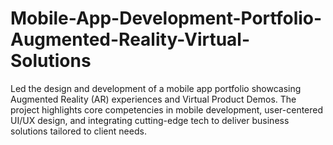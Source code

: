 # Mobile-App-Development-Portfolio-Augmented-Reality-Virtual-Solutions
Led the design and development of a mobile app portfolio showcasing Augmented Reality (AR) experiences and Virtual Product Demos. The project highlights core competencies in mobile development, user-centered UI/UX design, and integrating cutting-edge tech to deliver business solutions tailored to client needs.
